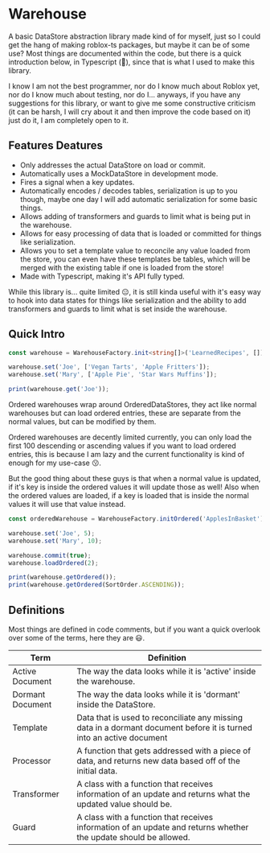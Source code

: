# Warehouse

A basic DataStore abstraction library made kind of for myself, just so I could get the hang of making roblox-ts packages, but maybe it can be of some use?
Most things are documented within the code, but there is a quick introduction below, in Typescript (💙), since that is what I used to make this library.

I know I am not the best programmer, nor do I know much about Roblox yet, nor do I know much about testing, nor do I... anyways, if you have any suggestions for this library, or want to give me some constructive criticism (it can be harsh, I will cry about it and then improve the code based on it) just do it, I am completely open to it.

## Features Deatures

-   Only addresses the actual DataStore on load or commit.
-   Automatically uses a MockDataStore in development mode.
-   Fires a signal when a key updates.
-   Automatically encodes / decodes tables, serialization is up to you though, maybe one day I will add automatic serialization for some basic things.
-   Allows adding of transformers and guards to limit what is being put in the warehouse.
-   Allows for easy processing of data that is loaded or committed for things like serialization.
-   Allows you to set a template value to reconcile any value loaded from the store, you can even have these templates be tables, which will be merged with the existing table if one is loaded from the store!
-   Made with Typescript, making it's API fully typed.

While this library is... quite limited 😑, it is still kinda useful with it's easy way to hook into data states for things like serialization and the ability to add transformers and guards to limit what is set inside the warehouse.

## Quick Intro

```ts
const warehouse = WarehouseFactory.init<string[]>('LearnedRecipes', []);

warehouse.set('Joe', ['Vegan Tarts', 'Apple Fritters']);
warehouse.set('Mary', ['Apple Pie', 'Star Wars Muffins']);

print(warehouse.get('Joe'));
```

Ordered warehouses wrap around OrderedDataStores, they act like normal warehouses but can load ordered entries, these are separate from the normal values, but can be modified by them.

Ordered warehouses are decently limited currently, you can only load the first 100 descending or ascending values if you want to load ordered entries, this is because I am lazy and the current functionality is kind of enough for my use-case 😗.

But the good thing about these guys is that when a normal value is updated, if it's key is inside the ordered values it will update those as well! Also when the ordered values are loaded, if a key is loaded that is inside the normal values it will use that value instead.

```ts
const orderedWarehouse = WarehouseFactory.initOrdered('ApplesInBasket');

warehouse.set('Joe', 5);
warehouse.set('Mary', 10);

warehouse.commit(true);
warehouse.loadOrdered(2);

print(warehouse.getOrdered());
print(warehouse.getOrdered(SortOrder.ASCENDING));
```

## Definitions

Most things are defined in code comments, but if you want a quick overlook over some of the terms, here they are 😃.

| Term             | Definition                                                                                                           |
| ---------------- | -------------------------------------------------------------------------------------------------------------------- |
| Active Document  | The way the data looks while it is 'active' inside the warehouse.                                                    |
| Dormant Document | The way the data looks while it is 'dormant' inside the DataStore.                                                   |
| Template         | Data that is used to reconciliate any missing data in a dormant document before it is turned into an active document |
| Processor        | A function that gets addressed with a piece of data, and returns new data based off of the initial data.             |
| Transformer      | A class with a function that receives information of an update and returns what the updated value should be.         |
| Guard            | A class with a function that receives information of an update and returns whether the update should be allowed.     |
